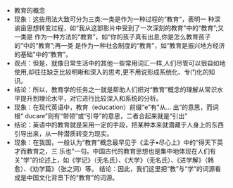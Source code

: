 - 教育的概念
- 现象：这些用法大致可分为三类:一类是作为一种过程的“教育”，表明一
  种深谕亩思想转变过程，如“我从这部影片中受到了一次深刻的教育”中的“教育”;又一类是
  作为一种方法的“教育”，如“你的孩子真有出息,你是怎么教育孩子的”中的“教育”;再一类
  是作为一种社会制度的“教育”，如“教育是振兴地方经济的基础”中的“教育”。
- 观点：但是，就像日常生活中的其他一些常用词汇一样,人们尽管可以很自如地使用,却往往缺乏比较明晰和深入的思考,更不用说形成系统化、专门化的知识。
- 结论：所以，教育学的任务之一就是帮助人们把对“教育”概念的理解从常识水平提升到理论水平，对它进行比较深入和系统的分析。
- 现象：在现代英语中，教育（education）前缀“e”有"从... 出”的意思，而词根“ ducare”则有“带领”或“引导”的意思，二者合起来就是“引出”
- 结论：英语中的教育就是采用一定的手段，把某种本来就潜藏于人身上的东西引导出来，从一种潜质转变为现实。
- 现象：在我国，一般认为“教育”概念最早见于《孟子•尽心上》中的“得天下英才而教育之，三
  乐也”一句。中国古代的教育思想也是集中地体现在人们有关“学”的论述上，如《学记》（无名氏）、《大学》（无名氏）、《进学解》（韩愈）、《劝学篇》（张之洞）等。
  结论：因此，我们这里把“教”与“学”的词源看成是中国文化背景下的“教育”的词源。